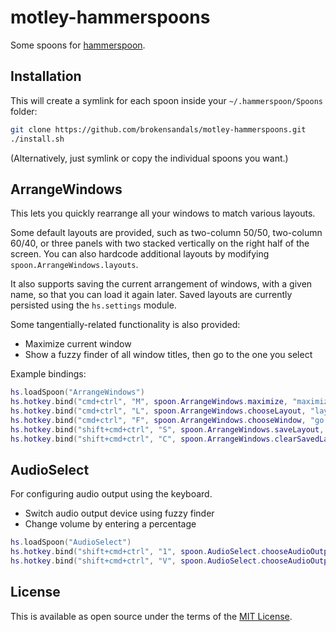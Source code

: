 # motley-hammerspoons

Some spoons for [hammerspoon](https://www.hammerspoon.org).

## Installation

This will create a symlink for each spoon inside your `~/.hammerspoon/Spoons` folder:

```bash
git clone https://github.com/brokensandals/motley-hammerspoons.git
./install.sh
```

(Alternatively, just symlink or copy the individual spoons you want.)

## ArrangeWindows

This lets you quickly rearrange all your windows to match various layouts.

Some default layouts are provided, such as two-column 50/50, two-column 60/40, or three panels with two stacked vertically on the right half of the screen.
You can also hardcode additional layouts by modifying `spoon.ArrangeWindows.layouts`.

It also supports saving the current arrangement of windows, with a given name, so that you can load it again later.
Saved layouts are currently persisted using the `hs.settings` module.

Some tangentially-related functionality is also provided:

- Maximize current window
- Show a fuzzy finder of all window titles, then go to the one you select

Example bindings:

```lua
hs.loadSpoon("ArrangeWindows")
hs.hotkey.bind("cmd+ctrl", "M", spoon.ArrangeWindows.maximize, "maximize current window")
hs.hotkey.bind("cmd+ctrl", "L", spoon.ArrangeWindows.chooseLayout, "layout windows")
hs.hotkey.bind("cmd+ctrl", "F", spoon.ArrangeWindows.chooseWindow, "go to window")
hs.hotkey.bind("shift+cmd+ctrl", "S", spoon.ArrangeWindows.saveLayout, "save layout")
hs.hotkey.bind("shift+cmd+ctrl", "C", spoon.ArrangeWindows.clearSavedLayouts, "clear saved layouts")
```

## AudioSelect

For configuring audio output using the keyboard.

- Switch audio output device using fuzzy finder
- Change volume by entering a percentage

```lua
hs.loadSpoon("AudioSelect")
hs.hotkey.bind("shift+cmd+ctrl", "1", spoon.AudioSelect.chooseAudioOutput, "set audio output device")
hs.hotkey.bind("shift+cmd+ctrl", "V", spoon.AudioSelect.chooseAudioOutputVolume, "set volume")
```

## License

This is available as open source under the terms of the [MIT License](https://opensource.org/licenses/MIT).
